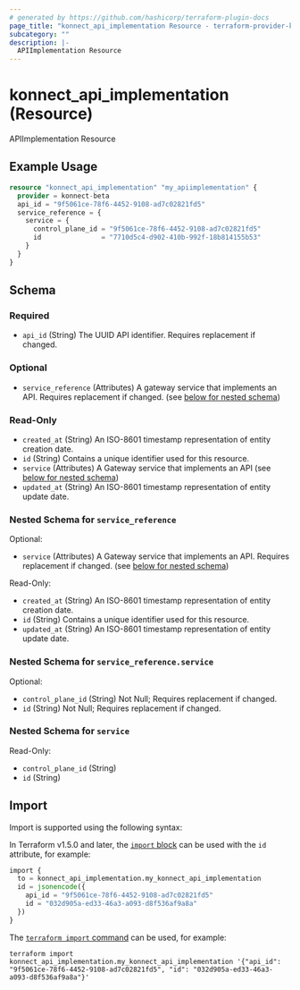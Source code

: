 ```yaml
---
# generated by https://github.com/hashicorp/terraform-plugin-docs
page_title: "konnect_api_implementation Resource - terraform-provider-konnect-beta"
subcategory: ""
description: |-
  APIImplementation Resource
---
```


# konnect_api_implementation (Resource)

APIImplementation Resource

## Example Usage

```terraform
resource "konnect_api_implementation" "my_apiimplementation" {
  provider = konnect-beta
  api_id = "9f5061ce-78f6-4452-9108-ad7c02821fd5"
  service_reference = {
    service = {
      control_plane_id = "9f5061ce-78f6-4452-9108-ad7c02821fd5"
      id               = "7710d5c4-d902-410b-992f-18b814155b53"
    }
  }
}
```

<!-- schema generated by tfplugindocs -->
## Schema

### Required

- `api_id` (String) The UUID API identifier. Requires replacement if changed.

### Optional

- `service_reference` (Attributes) A gateway service that implements an API. Requires replacement if changed. (see [below for nested schema](#nestedatt--service_reference))

### Read-Only

- `created_at` (String) An ISO-8601 timestamp representation of entity creation date.
- `id` (String) Contains a unique identifier used for this resource.
- `service` (Attributes) A Gateway service that implements an API (see [below for nested schema](#nestedatt--service))
- `updated_at` (String) An ISO-8601 timestamp representation of entity update date.

<a id="nestedatt--service_reference"></a>
### Nested Schema for `service_reference`

Optional:

- `service` (Attributes) A Gateway service that implements an API. Requires replacement if changed. (see [below for nested schema](#nestedatt--service_reference--service))

Read-Only:

- `created_at` (String) An ISO-8601 timestamp representation of entity creation date.
- `id` (String) Contains a unique identifier used for this resource.
- `updated_at` (String) An ISO-8601 timestamp representation of entity update date.

<a id="nestedatt--service_reference--service"></a>
### Nested Schema for `service_reference.service`

Optional:

- `control_plane_id` (String) Not Null; Requires replacement if changed.
- `id` (String) Not Null; Requires replacement if changed.



<a id="nestedatt--service"></a>
### Nested Schema for `service`

Read-Only:

- `control_plane_id` (String)
- `id` (String)

## Import

Import is supported using the following syntax:

In Terraform v1.5.0 and later, the [`import` block](https://developer.hashicorp.com/terraform/language/import) can be used with the `id` attribute, for example:

```terraform
import {
  to = konnect_api_implementation.my_konnect_api_implementation
  id = jsonencode({
    api_id = "9f5061ce-78f6-4452-9108-ad7c02821fd5"
    id = "032d905a-ed33-46a3-a093-d8f536af9a8a"
  })
}
```

The [`terraform import` command](https://developer.hashicorp.com/terraform/cli/commands/import) can be used, for example:

```shell
terraform import konnect_api_implementation.my_konnect_api_implementation '{"api_id": "9f5061ce-78f6-4452-9108-ad7c02821fd5", "id": "032d905a-ed33-46a3-a093-d8f536af9a8a"}'
```
